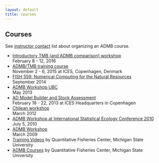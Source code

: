 ```yaml
---
layout: default
title: courses
---
```

<h2>Courses</h2>

See [instructor contact](contact/) list about organizing an ADMB course.

* [Introductory TMB (and ADMB comparison) workshop](introductory-tmb-and-admb-comparison-workshop-february-8-12-2016/) <br/>February 8 - 12, 2016
* [ADMB/TMB training course](ices-course-in-admb-tmb.html) <br/>November 2 - 6, 2015 at ICES, Copenhagen, Denmark
* [FISH 559: Numerical Computing for the Natural Resources ](previous//september-2014/course-material.html)  <br/>September 2014
* [ADMB Workshop UBC](previous/may-2013/admb-workshop-in-ubc-may-2013.html) <br/>May 2013
* [AD Model Builder and Stock Assessment](previous/february-2011/course-report.pdf) <br/>February 18 - 22, 2013 at ICES Headquarters in Copenhagen
* [Chilean workshop](previous/march-2012/Chilean-workshop.pdf) <br/>March 2012
* [ADMB Workshop at International Statistical Ecology Conference 2010](old-courses-and-course-material/admb-workshop-at-international-statistical-ecology-conference-2010-5-july-2010/) <br/> July 5, 2010
* [ADMB Workshop](previous/march-2009/) <br/>March 2009
* [Training Videos](videos.html) by Quantitative Fisheries Center, Michigan State University
* [ADMB Courses](previous/2006-to-2009.html) by Quantitative Fisheries Center, Michigan State University
